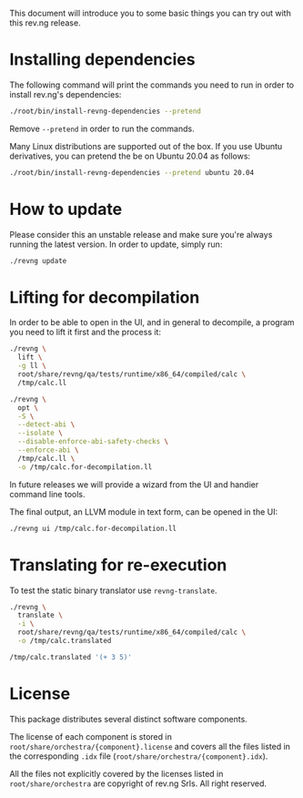 This document will introduce you to some basic things you can try out with this rev.ng release.

# Installing dependencies

The following command will print the commands you need to run in order to install rev.ng's dependencies:

```sh
./root/bin/install-revng-dependencies --pretend
```

Remove `--pretend` in order to run the commands.

Many Linux distributions are supported out of the box.
If you use Ubuntu derivatives, you can pretend the be on Ubuntu 20.04 as follows:

```sh
./root/bin/install-revng-dependencies --pretend ubuntu 20.04
```

# How to update

Please consider this an unstable release and make sure you're always running the latest version.
In order to update, simply run:

```sh
./revng update
```

# Lifting for decompilation

In order to be able to open in the UI, and in general to decompile, a program you need to lift it first and the process it:

```sh
./revng \
  lift \
  -g ll \
  root/share/revng/qa/tests/runtime/x86_64/compiled/calc \
  /tmp/calc.ll

./revng \
  opt \
  -S \
  --detect-abi \
  --isolate \
  --disable-enforce-abi-safety-checks \
  --enforce-abi \
  /tmp/calc.ll \
  -o /tmp/calc.for-decompilation.ll
```

In future releases we will provide a wizard from the UI and handier command line tools.

The final output, an LLVM module in text form, can be opened in the UI:

```sh
./revng ui /tmp/calc.for-decompilation.ll
```

# Translating for re-execution

To test the static binary translator use `revng-translate`.

```sh
./revng \
  translate \
  -i \
  root/share/revng/qa/tests/runtime/x86_64/compiled/calc \
  -o /tmp/calc.translated

/tmp/calc.translated '(+ 3 5)'
```

# License

This package distributes several distinct software components.

The license of each component is stored in `root/share/orchestra/{component}.license` and covers all the files listed in the corresponding `.idx` file (`root/share/orchestra/{component}.idx`).

All the files not explicitly covered by the licenses listed in `root/share/orchestra` are copyright of rev.ng Srls. All right reserved.
